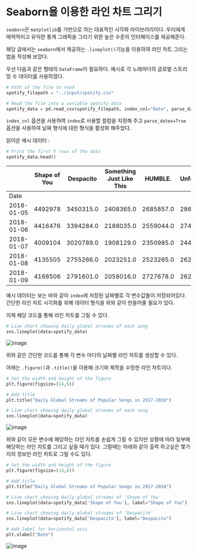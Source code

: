 # Seaborn을 이용한 라인 차트 그리기

```seaborn```은 ```matplotlib```를 기반으로 하는 대표적인 시각화 라이브러리이다.
우리에게 매력적이고 유익한 통계 그래픽을 그리기 위한 높은 수준의 인터페이스를 제공해준다.

해당 글에서는 ```seaborn```에서 제공하는 ```.lineplot()```기능을 이용하여 라인 차트 그리는 법을 작성해 보았다.

우선 다음과 같은 형태의 ```DataFrame```이 필요하다.
예시로 각 노래마다의 글로벌 스트리밍 수 데이터를 사용하였다.
```python
# Path of the file to read
spotify_filepath = "../input/spotify.csv"

# Read the file into a variable spotify_data
spotify_data = pd.read_csv(spotify_filepath, index_col="Date", parse_dates=True)
```
```index_col``` 옵션을 사용하여 ```index```로 사용할 컬럼을 지정해 주고 ```parse_dates=True``` 옵션을 사용하여 날짜 형식에 대한 형식을 활성화 해주었다.

읽어온 예시 데이터 :
```python
# Print the first 5 rows of the data
spotify_data.head()
```
||Shape of You|Despacito|Something Just Like This|HUMBLE.|Unforgettable|  
|--|--|--|--|--|--|					  
|Date||||||
|2018-01-05|4492978|3450315.0|2408365.0|2685857.0|2869783.0|  
|2018-01-06|4416476|3394284.0|2188035.0|2559044.0|2743748.0|  
|2018-01-07|4009104|3020789.0|1908129.0|2350985.0|2441045.0|  
|2018-01-08|4135505|2755266.0|2023251.0|2523265.0|2622693.0|  
|2018-01-09|4168506|2791601.0|2058016.0|2727678.0|2627334.0|  

예시 데이터는 보는 바와 같이 ```index```에 저장된 날짜별로 각 변수값들이 저장되어있다. 
간단한 라인 차트 시각화를 위해 데이터 형식을 위와 같이 만들어줄 필요가 있다.

이제 해당 코드를 통해 라인 차트를 그릴 수 있다.
```python
# Line chart showing daily global streams of each song 
sns.lineplot(data=spotify_data)
```
![image](https://user-images.githubusercontent.com/74973306/114709029-0ec64800-9d67-11eb-9e96-c842453a2f7a.png)

위와 같은 간단한 코드를 통해 각 변수 마다의 날짜별 라인 차트를 생성할 수 있다.

아래는 ```.figure()```과 ```.title()```을 이용해 크기와 제목을 수정한 라인 차트이다.
```python
# Set the width and height of the figure
plt.figure(figsize=(14,6))

# Add title
plt.title("Daily Global Streams of Popular Songs in 2017-2018")

# Line chart showing daily global streams of each song 
sns.lineplot(data=spotify_data)
```
![image](https://user-images.githubusercontent.com/74973306/114709528-a7f55e80-9d67-11eb-8324-920a2f1a7ebd.png)

위와 같이 모든 변수에 해당하는 라인 차트를 손쉽게 그릴 수 있지만 상황에 따라 일부에 해당하는 라인 차트를 그리고 싶을 때가 있다.
그럴때는 아래와 같이 출력 하고싶은 몇가지의 정보만 라인 차트로 그릴 수도 있다.
```python
# Set the width and height of the figure
plt.figure(figsize=(14,6))

# Add title
plt.title("Daily Global Streams of Popular Songs in 2017-2018")

# Line chart showing daily global streams of 'Shape of You'
sns.lineplot(data=spotify_data['Shape of You'], label="Shape of You")

# Line chart showing daily global streams of 'Despacito'
sns.lineplot(data=spotify_data['Despacito'], label="Despacito")

# Add label for horizontal axis
plt.xlabel("Date")
```
![image](https://user-images.githubusercontent.com/74973306/114709871-0de1e600-9d68-11eb-9f9e-44df145c6bda.png)
